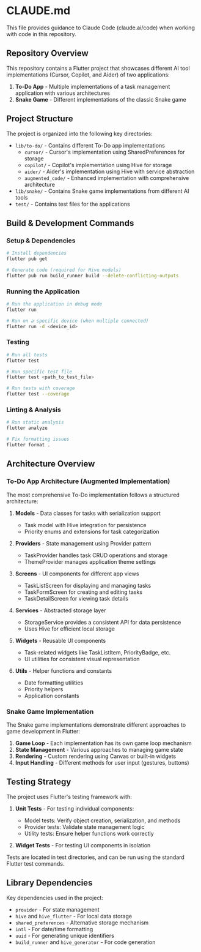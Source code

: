 # CLAUDE.md

This file provides guidance to Claude Code (claude.ai/code) when working with code in this repository.

## Repository Overview

This repository contains a Flutter project that showcases different AI tool implementations (Cursor, Copilot, and Aider) of two applications:

1. **To-Do App** - Multiple implementations of a task management application with various architectures
2. **Snake Game** - Different implementations of the classic Snake game

## Project Structure

The project is organized into the following key directories:

- `lib/to-do/` - Contains different To-Do app implementations
  - `cursor/` - Cursor's implementation using SharedPreferences for storage
  - `copilot/` - Copilot's implementation using Hive for storage
  - `aider/` - Aider's implementation using Hive with service abstraction
  - `augmented_code/` - Enhanced implementation with comprehensive architecture
- `lib/snake/` - Contains Snake game implementations from different AI tools
- `test/` - Contains test files for the applications

## Build & Development Commands

### Setup & Dependencies

```bash
# Install dependencies
flutter pub get

# Generate code (required for Hive models)
flutter pub run build_runner build --delete-conflicting-outputs
```

### Running the Application

```bash
# Run the application in debug mode
flutter run

# Run on a specific device (when multiple connected)
flutter run -d <device_id>
```

### Testing

```bash
# Run all tests
flutter test

# Run specific test file
flutter test <path_to_test_file>

# Run tests with coverage
flutter test --coverage
```

### Linting & Analysis

```bash
# Run static analysis
flutter analyze

# Fix formatting issues
flutter format .
```

## Architecture Overview

### To-Do App Architecture (Augmented Implementation)

The most comprehensive To-Do implementation follows a structured architecture:

1. **Models** - Data classes for tasks with serialization support
   - Task model with Hive integration for persistence
   - Priority enums and extensions for task categorization

2. **Providers** - State management using Provider pattern
   - TaskProvider handles task CRUD operations and storage
   - ThemeProvider manages application theme settings

3. **Screens** - UI components for different app views
   - TaskListScreen for displaying and managing tasks
   - TaskFormScreen for creating and editing tasks
   - TaskDetailScreen for viewing task details

4. **Services** - Abstracted storage layer
   - StorageService provides a consistent API for data persistence
   - Uses Hive for efficient local storage

5. **Widgets** - Reusable UI components
   - Task-related widgets like TaskListItem, PriorityBadge, etc.
   - UI utilities for consistent visual representation

6. **Utils** - Helper functions and constants
   - Date formatting utilities
   - Priority helpers
   - Application constants

### Snake Game Implementation

The Snake game implementations demonstrate different approaches to game development in Flutter:

1. **Game Loop** - Each implementation has its own game loop mechanism
2. **State Management** - Various approaches to managing game state
3. **Rendering** - Custom rendering using Canvas or built-in widgets
4. **Input Handling** - Different methods for user input (gestures, buttons)

## Testing Strategy

The project uses Flutter's testing framework with:

1. **Unit Tests** - For testing individual components:
   - Model tests: Verify object creation, serialization, and methods
   - Provider tests: Validate state management logic
   - Utility tests: Ensure helper functions work correctly

2. **Widget Tests** - For testing UI components in isolation

Tests are located in test directories, and can be run using the standard Flutter test commands.

## Library Dependencies

Key dependencies used in the project:

- `provider` - For state management
- `hive` and `hive_flutter` - For local data storage
- `shared_preferences` - Alternative storage mechanism
- `intl` - For date/time formatting
- `uuid` - For generating unique identifiers
- `build_runner` and `hive_generator` - For code generation